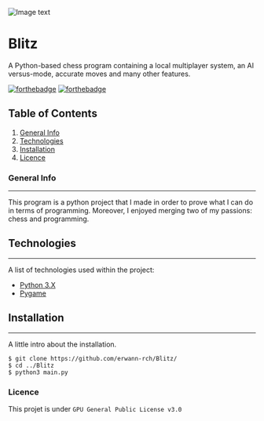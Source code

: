 ![Image text](http://github.com/erwann-rch/Blitz/img/banner.jpg)

# Blitz

A Python-based chess program containing a local multiplayer system, an AI versus-mode, accurate moves and many other features.

[![forthebadge](http://forthebadge.com/images/badges/built-with-love.svg)](http://forthebadge.com)  [![forthebadge](http://forthebadge.com/images/badges/powered-by-electricity.svg)](http://forthebadge.com)

## Table of Contents

1. [General Info](#general-info)
2. [Technologies](#technologies)
3. [Installation](#installation)
4. [Licence](#licence)

### General Info
***
This program is a python project that I made in order to prove what I can do in terms of programming.
Moreover, I enjoyed merging two of my passions: chess and programming.

## Technologies
***
A list of technologies used within the project:
* [Python 3.X](https://www.python.org) 
* [Pygame](https://www.pygame.org/docs/)

## Installation
***
A little intro about the installation. 
```
$ git clone https://github.com/erwann-rch/Blitz/
$ cd ../Blitz
$ python3 main.py
```

### Licence

This projet is under ```GPU General Public License v3.0```
